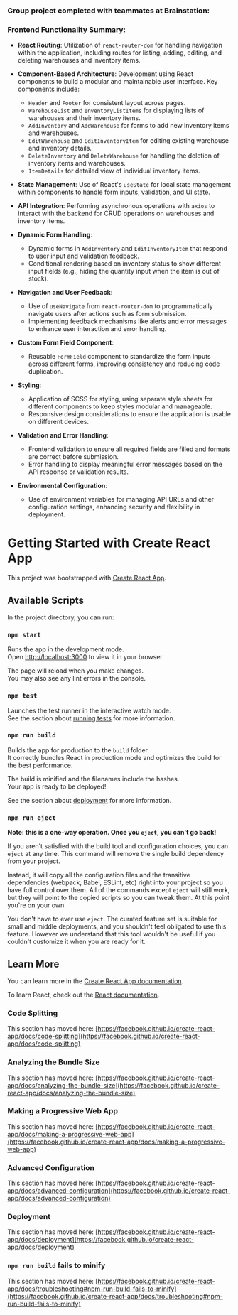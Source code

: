 ### Group project completed with teammates at Brainstation:


### Frontend Functionality Summary:

- **React Routing**: Utilization of `react-router-dom` for handling navigation within the application, including routes for listing, adding, editing, and deleting warehouses and inventory items.

- **Component-Based Architecture**: Development using React components to build a modular and maintainable user interface. Key components include:
  - `Header` and `Footer` for consistent layout across pages.
  - `WarehouseList` and `InventoryListItems` for displaying lists of warehouses and their inventory items.
  - `AddInventory` and `AddWarehouse` for forms to add new inventory items and warehouses.
  - `EditWarehouse` and `EditInventoryItem` for editing existing warehouse and inventory details.
  - `DeleteInventory` and `DeleteWarehouse` for handling the deletion of inventory items and warehouses.
  - `ItemDetails` for detailed view of individual inventory items.

- **State Management**: Use of React's `useState` for local state management within components to handle form inputs, validation, and UI state.

- **API Integration**: Performing asynchronous operations with `axios` to interact with the backend for CRUD operations on warehouses and inventory items.

- **Dynamic Form Handling**:
  - Dynamic forms in `AddInventory` and `EditInventoryItem` that respond to user input and validation feedback.
  - Conditional rendering based on inventory status to show different input fields (e.g., hiding the quantity input when the item is out of stock).

- **Navigation and User Feedback**:
  - Use of `useNavigate` from `react-router-dom` to programmatically navigate users after actions such as form submission.
  - Implementing feedback mechanisms like alerts and error messages to enhance user interaction and error handling.

- **Custom Form Field Component**:
  - Reusable `FormField` component to standardize the form inputs across different forms, improving consistency and reducing code duplication.

- **Styling**:
  - Application of SCSS for styling, using separate style sheets for different components to keep styles modular and manageable.
  - Responsive design considerations to ensure the application is usable on different devices.

- **Validation and Error Handling**:
  - Frontend validation to ensure all required fields are filled and formats are correct before submission.
  - Error handling to display meaningful error messages based on the API response or validation results.

- **Environmental Configuration**:
  - Use of environment variables for managing API URLs and other configuration settings, enhancing security and flexibility in deployment.



# Getting Started with Create React App

This project was bootstrapped with [Create React App](https://github.com/facebook/create-react-app).

## Available Scripts

In the project directory, you can run:

### `npm start`

Runs the app in the development mode.\
Open [http://localhost:3000](http://localhost:3000) to view it in your browser.

The page will reload when you make changes.\
You may also see any lint errors in the console.

### `npm test`

Launches the test runner in the interactive watch mode.\
See the section about [running tests](https://facebook.github.io/create-react-app/docs/running-tests) for more information.

### `npm run build`

Builds the app for production to the `build` folder.\
It correctly bundles React in production mode and optimizes the build for the best performance.

The build is minified and the filenames include the hashes.\
Your app is ready to be deployed!

See the section about [deployment](https://facebook.github.io/create-react-app/docs/deployment) for more information.

### `npm run eject`

**Note: this is a one-way operation. Once you `eject`, you can't go back!**

If you aren't satisfied with the build tool and configuration choices, you can `eject` at any time. This command will remove the single build dependency from your project.

Instead, it will copy all the configuration files and the transitive dependencies (webpack, Babel, ESLint, etc) right into your project so you have full control over them. All of the commands except `eject` will still work, but they will point to the copied scripts so you can tweak them. At this point you're on your own.

You don't have to ever use `eject`. The curated feature set is suitable for small and middle deployments, and you shouldn't feel obligated to use this feature. However we understand that this tool wouldn't be useful if you couldn't customize it when you are ready for it.

## Learn More

You can learn more in the [Create React App documentation](https://facebook.github.io/create-react-app/docs/getting-started).

To learn React, check out the [React documentation](https://reactjs.org/).

### Code Splitting

This section has moved here: [https://facebook.github.io/create-react-app/docs/code-splitting](https://facebook.github.io/create-react-app/docs/code-splitting)

### Analyzing the Bundle Size

This section has moved here: [https://facebook.github.io/create-react-app/docs/analyzing-the-bundle-size](https://facebook.github.io/create-react-app/docs/analyzing-the-bundle-size)

### Making a Progressive Web App

This section has moved here: [https://facebook.github.io/create-react-app/docs/making-a-progressive-web-app](https://facebook.github.io/create-react-app/docs/making-a-progressive-web-app)

### Advanced Configuration

This section has moved here: [https://facebook.github.io/create-react-app/docs/advanced-configuration](https://facebook.github.io/create-react-app/docs/advanced-configuration)

### Deployment

This section has moved here: [https://facebook.github.io/create-react-app/docs/deployment](https://facebook.github.io/create-react-app/docs/deployment)

### `npm run build` fails to minify

This section has moved here: [https://facebook.github.io/create-react-app/docs/troubleshooting#npm-run-build-fails-to-minify](https://facebook.github.io/create-react-app/docs/troubleshooting#npm-run-build-fails-to-minify)
